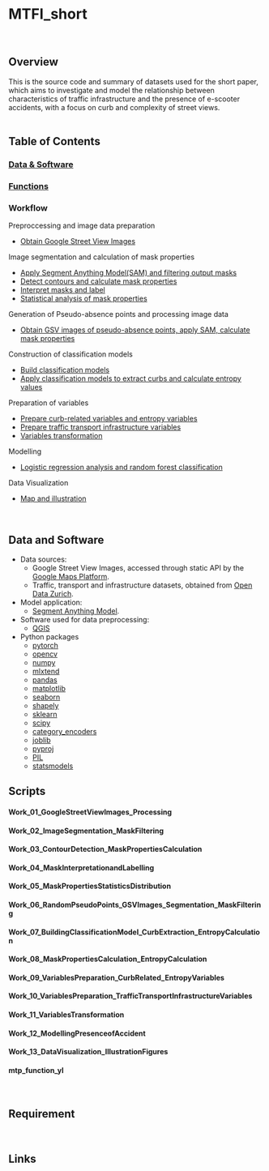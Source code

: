# MTFI_short
$~~~~~~~~~~~~~~~~~~~~~~~~~~~~~~~~~~~~~~~~~~~~~~~~~~~~~~~~~~~~~~~~~~~~~~~~~~~~~~~~~~~~~~~~~~~$
## Overview
This is the source code and summary of datasets used for the short paper, which aims to investigate and model the relationship between characteristics of traffic infrastructure and the presence of e-scooter accidents, with a focus on curb and complexity of street views.
$~~~~~~~~~~~~~~~~~~~~~~~~~~~~~~~~~~~~~~~~~~~~~~~~~~~~~~~~~~~~~~~~~~~~~~~~~~~~~~~~~~~~~~~~~~~$
## Table of Contents
### [Data & Software](#data-and-software)
### [Functions](#mtp_function_yl)
### Workflow
Preproccessing and image data preparation
- [Obtain Google Street View Images](#work_01_googlestreetviewimages_processing) 
  
Image segmentation and calculation of mask properties
- [Apply Segment Anything Model(SAM) and filtering output masks](#work_02_imagesegmentation_maskfiltering)
- [Detect contours and calculate mask properties](#work_03_contourdetection_maskpropertiescalculation)
- [Interpret masks and label](#work_04_maskinterpretationandlabelling)
- [Statistical analysis of mask properties](#work_05_maskpropertiesstatisticsdistribution)

Generation of Pseudo-absence points and processing image data
- [Obtain GSV images of pseudo-absence points, apply SAM, calculate mask properties](#work_06_randompseudopoints_gsvimages_segmentation_maskfiltering)

Construction of classification models
- [Build classification models](#work_07_buildingclassificationmodel_curbextraction_entropycalculation)
- [Apply classification models to extract curbs and calculate entropy values](#work_08_maskpropertiescalculation_entropycalculation)

Preparation of variables
- [Prepare curb-related variables and entropy variables](#work_09_variablespreparation_curbrelated_entropyvariables)
- [Prepare traffic transport infrastructure variables](#work_10_variablespreparation_traffictransportinfrastructurevariables)
- [Variables transformation](#work_11_variablestransformation)

Modelling
- [Logistic regression analysis and random forest classification](#work_12_modellingpresenceofaccident)

Data Visualization
- [Map and illustration](#work_13_datavisualization_illustrationfigures)

$~~~~~~~~~~~~~~~~~~~~~~~~~~~~~~~~~~~~~~~~~~~~~~~~~~~~~~~~~~~~~~~~~~~~~~~~~~~~~~~~~~~~~~~~~~~$
## Data and Software
- Data sources:
    - Google Street View Images, accessed through static API by the [Google Maps Platform](https://developers.google.com/maps/documentation/streetview/overview).
    - Traffic, transport and infrastructure datasets, obtained from [Open Data Zurich](https://data.stadt-zuerich.ch/).
- Model application:
    - [Segment Anything Model](https://github.com/facebookresearch/segment-anything).
- Software used for data preprocessing:
    - [QGIS](https://qgis.org/project/overview/)
- Python packages
    - [pytorch](https://pytorch.org/)
    - [opencv](https://pypi.org/project/opencv-python/)
    - [numpy](https://numpy.org/)
    - [mlxtend](https://rasbt.github.io/mlxtend/)
    - [pandas](https://pandas.pydata.org/)
    - [matplotlib](https://matplotlib.org/)
    - [seaborn](https://seaborn.pydata.org/)
    - [shapely](https://shapely.readthedocs.io/en/stable/)
    - [sklearn](https://scikit-learn.org/stable/)
    - [scipy](https://scipy.org/)
    - [category_encoders](https://pypi.org/project/category-encoders/)
    - [joblib](https://joblib.readthedocs.io/en/stable/)
    - [pyproj](https://pyproj4.github.io/pyproj/stable/)
    - [PIL](https://pypi.org/project/pillow/)
    - [statsmodels](https://www.statsmodels.org/stable/index.html)

## Scripts


#### Work_01_GoogleStreetViewImages_Processing



#### Work_02_ImageSegmentation_MaskFiltering
#### Work_03_ContourDetection_MaskPropertiesCalculation
#### Work_04_MaskInterpretationandLabelling
#### Work_05_MaskPropertiesStatisticsDistribution

#### Work_06_RandomPseudoPoints_GSVImages_Segmentation_MaskFiltering

#### Work_07_BuildingClassificationModel_CurbExtraction_EntropyCalculation
#### Work_08_MaskPropertiesCalculation_EntropyCalculation

#### Work_09_VariablesPreparation_CurbRelated_EntropyVariables
#### Work_10_VariablesPreparation_TrafficTransportInfrastructureVariables
#### Work_11_VariablesTransformation

#### Work_12_ModellingPresenceofAccident

#### Work_13_DataVisualization_IllustrationFigures



#### mtp_function_yl







$~~~~~~~~~~~~~~~~~~~~~~~~~~~~~~~~~~~~~~~~~~~~~~~~~~~~~~~~~~~~~~~~~~~~~~~~~~~~~~~~~~~~~~~~~~~$

## Requirement



$~~~~~~~~~~~~~~~~~~~~~~~~~~~~~~~~~~~~~~~~~~~~~~~~~~~~~~~~~~~~~~~~~~~~~~~~~~~~~~~~~~~~~~~~~~~$

## Links





